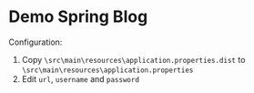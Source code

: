 Demo Spring Blog
================

Configuration:
1. Copy `\src\main\resources\application.properties.dist` to `\src\main\resources\application.properties`
2. Edit `url`, `username` and `password`